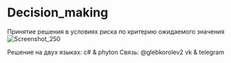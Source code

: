 # Decision_making
Принятие решения в условиях риска по критерию ожидаемого значения  
![Screenshot_250](https://user-images.githubusercontent.com/58464440/114186322-5efc6f00-994f-11eb-9d17-0a148d056ddd.png)

Решение на двух языках: c# & phyton 
Связь: @glebkorolev2 vk & telegram
